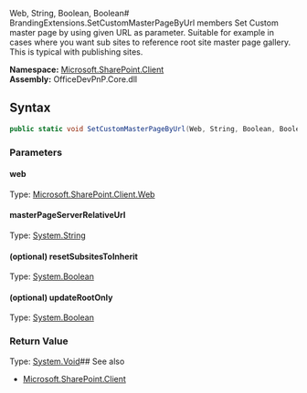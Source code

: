 Web, String, Boolean, Boolean# BrandingExtensions.SetCustomMasterPageByUrl members
Set Custom master page by using given URL as parameter. Suitable for example in cases where you want sub sites to reference root site master page gallery. This is typical with publishing sites.  

**Namespace:** [Microsoft.SharePoint.Client](Microsoft.SharePoint.Client.md)  
**Assembly:** OfficeDevPnP.Core.dll  
## Syntax
```C#
public static void SetCustomMasterPageByUrl(Web, String, Boolean, Boolean)
```
### Parameters
#### web
Type: [Microsoft.SharePoint.Client.Web](Microsoft.SharePoint.Client.Web.md) 
#### 
#### masterPageServerRelativeUrl
Type: [System.String](System.String.md) 
#### 
#### (optional) resetSubsitesToInherit
Type: [System.Boolean](System.Boolean.md) 
#### 
#### (optional) updateRootOnly
Type: [System.Boolean](System.Boolean.md) 
#### 
### Return Value
Type: [System.Void](System.Void.md)## See also
- [Microsoft.SharePoint.Client](Microsoft.SharePoint.Client.md)
